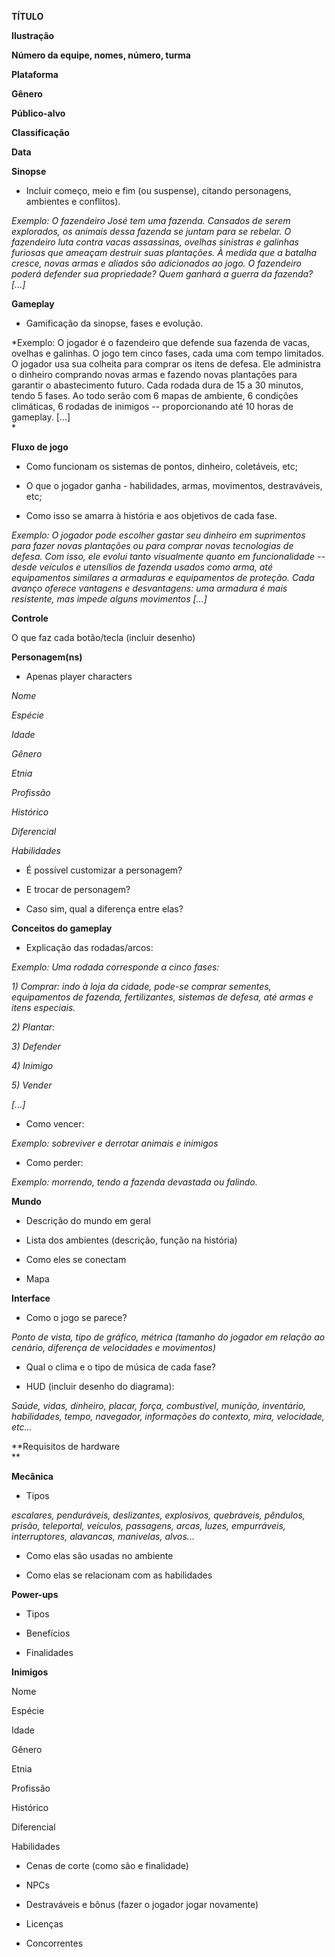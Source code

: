 **TÍTULO**

**Ilustração**

**Número da equipe, nomes, número, turma**

**Plataforma**

**Gênero**

**Público-alvo**

**Classificação**

**Data**

**Sinopse**

-   Incluir começo, meio e fim (ou suspense), citando personagens,
    ambientes e conflitos).

*Exemplo: O fazendeiro José tem uma fazenda. Cansados de serem
explorados, os animais dessa fazenda se juntam para se rebelar. O
fazendeiro luta contra vacas assassinas, ovelhas sinistras e galinhas
furiosas que ameaçam destruir suas plantações. À medida que a batalha
cresce, novas armas e aliados são adicionados ao jogo. O fazendeiro
poderá defender sua propriedade? Quem ganhará a guerra da fazenda?
\[\...\]*

**Gameplay**

-   Gamificação da sinopse, fases e evolução.

*Exemplo: O jogador é o fazendeiro que defende sua fazenda de vacas,
ovelhas e galinhas. O jogo tem cinco fases, cada uma com tempo
limitados. O jogador usa sua colheita para comprar os itens de defesa.
Ele administra o dinheiro comprando novas armas e fazendo novas
plantações para garantir o abastecimento futuro. Cada rodada dura de 15
a 30 minutos, tendo 5 fases. Ao todo serão com 6 mapas de ambiente, 6
condições climáticas, 6 rodadas de inimigos -- proporcionando até 10
horas de gameplay. \[\...\]\
*

**Fluxo de jogo**

-   Como funcionam os sistemas de pontos, dinheiro, coletáveis, etc;

-   O que o jogador ganha - habilidades, armas, movimentos,
    destraváveis, etc;

-   Como isso se amarra à história e aos objetivos de cada fase.

*Exemplo: O jogador pode escolher gastar seu dinheiro em suprimentos
para fazer novas plantações ou para comprar novas tecnologias de defesa.
Com isso, ele evolui tanto visualmente quanto em funcionalidade -- desde
veículos e utensílios de fazenda usados como arma, até equipamentos
similares a armaduras e equipamentos de proteção. Cada avanço oferece
vantagens e desvantagens: uma armadura é mais resistente, mas impede
alguns movimentos \[\...\]*

**Controle**

O que faz cada botão/tecla (incluir desenho)

**Personagem(ns)**

-   Apenas player characters

*Nome*

*Espécie*

*Idade*

*Gênero*

*Etnia*

*Profissão*

*Histórico*

*Diferencial*

*Habilidades*

-   É possível customizar a personagem?

-   E trocar de personagem?

-   Caso sim, qual a diferença entre elas?

**Conceitos do gameplay**

-   Explicação das rodadas/arcos:

*Exemplo: Uma rodada corresponde a cinco fases:*

*1) Comprar: indo à loja da cidade, pode-se comprar sementes,
equipamentos de fazenda, fertilizantes, sistemas de defesa, até armas e
itens especiais.*

*2) Plantar:*

*3) Defender*

*4) Inimigo*

*5) Vender*

*\[\...\]*

-   Como vencer:

*Exemplo: sobreviver e derrotar animais e inimigos*

-   Como perder:

*Exemplo: morrendo, tendo a fazenda devastada ou falindo.*

**Mundo**

-   Descrição do mundo em geral

-   Lista dos ambientes (descrição, função na história)

-   Como eles se conectam

-   Mapa

**Interface**

-   Como o jogo se parece?

*Ponto de vista, tipo de gráfico, métrica (tamanho do jogador em relação
ao cenário, diferença de velocidades e movimentos)*

-   Qual o clima e o tipo de música de cada fase?

-   HUD (incluir desenho do diagrama):

*Saúde, vidas, dinheiro, placar, força, combustível, munição,
inventário, habilidades, tempo, navegador, informações do contexto,
mira, velocidade, etc\...*

**Requisitos de hardware\
**

**Mecânica**

-   Tipos

*escalares, penduráveis, deslizantes, explosivos, quebráveis, pêndulos,
prisão, teleportal, veículos, passagens, arcas, luzes, empurráveis,
interruptores, alavancas, manivelas, alvos\...*

-   Como elas são usadas no ambiente

-   Como elas se relacionam com as habilidades

**Power-ups**

-   Tipos

-   Benefícios

-   Finalidades

**Inimigos**

Nome

Espécie

Idade

Gênero

Etnia

Profissão

Histórico

Diferencial

Habilidades

-   Cenas de corte (como são e finalidade)

-   NPCs

-   Destraváveis e bônus (fazer o jogador jogar novamente)

-   Licenças

-   Concorrentes
